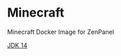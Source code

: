 # Minecraft
 Minecraft Docker Image for ZenPanel

[JDK 14](https://hub.docker.com/layers/openjdk/library/openjdk/14.0.2-jdk/images/sha256-5af16a08a6c68ee72dad8aa5fd0a62151effed0e4acfd497968c0bcdc41d3cee?context=explore)